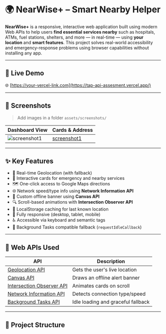 # 🌍 NearWise+ – Smart Nearby Helper

**NearWise+** is a responsive, interactive web application built using modern Web APIs to help users **find essential services nearby** such as hospitals, ATMs, fuel stations, shelters, and more — in real-time — using **your location** and **smart features**. This project solves real-world accessibility and emergency-response problems using browser capabilities without installing any app.

---

## 🚀 Live Demo

🌐 [https://your-vercel-link.com](https://tap-api-assesment.vercel.app/)

---

## 📸 Screenshots

> Add images in a folder `assets/screenshots/`

| Dashboard View | Cards & Address |
|----------------|-----------------|
| ![screenshot1](./assests/Screenshot (1)) | [screenshot1](./assests/Screenshot (2)) | [screenshot1](./assests/Screenshot (3))  | [screenshot1](./assests/Screenshot (4))

---

## ✨ Key Features

- 🧭 Real-time Geolocation (with fallback)
- 🏥 Interactive cards for emergency and nearby services
- 🗺️ One-click access to Google Maps directions
- 🌐 Network speed/type info using **Network Information API**
- 🎨 Custom offline banner using **Canvas API**
- 🔍 Scroll-based animations with **Intersection Observer API**
- 💾 LocalStorage caching for last known location
- 📱 Fully responsive (desktop, tablet, mobile)
- ♿ Accessible via keyboard and semantic tags
- 🚦 Background Tasks compatible fallback (`requestIdleCallback`)

---

## 🧠 Web APIs Used

| API | Description |
|-----|-------------|
| [Geolocation API](https://developer.mozilla.org/en-US/docs/Web/API/Geolocation_API) | Gets the user's live location |
| [Canvas API](https://developer.mozilla.org/en-US/docs/Web/API/Canvas_API) | Draws an offline alert banner |
| [Intersection Observer API](https://developer.mozilla.org/en-US/docs/Web/API/Intersection_Observer_API) | Animates cards on scroll |
| [Network Information API](https://developer.mozilla.org/en-US/docs/Web/API/Network_Information_API) | Detects connection type/speed |
| [Background Tasks API](https://developer.mozilla.org/en-US/docs/Web/API/Background_Tasks_API) | Idle loading and graceful fallback |

---

## 🧩 Project Structure

